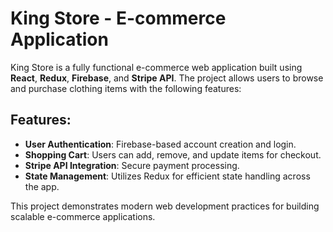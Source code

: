 # King Store - E-commerce Application

King Store is a fully functional e-commerce web application built using **React**, **Redux**, **Firebase**, and **Stripe API**. The project allows users to browse and purchase clothing items with the following features:

## Features:
- **User Authentication**: Firebase-based account creation and login.
- **Shopping Cart**: Users can add, remove, and update items for checkout.
- **Stripe API Integration**: Secure payment processing.
- **State Management**: Utilizes Redux for efficient state handling across the app.

This project demonstrates modern web development practices for building scalable e-commerce applications.
